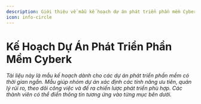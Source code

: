 ```yaml
---
description: Giới thiệu về mẫu kế hoạch dự án phát triển phần mềm Cyberk.
icon: info-circle
---
```


# Kế Hoạch Dự Án Phát Triển Phần Mềm Cyberk

*Tài liệu này là mẫu kế hoạch dành cho các dự án phát triển phần mềm có thời gian ngắn. Mẫu giúp nhóm dự án xác định các tính năng ưu tiên, quản lý rủi ro, theo dõi công việc và đề ra chiến lược phát triển phù hợp. Các thành viên có thể điền thông tin tương ứng vào từng mục bên dưới.* 